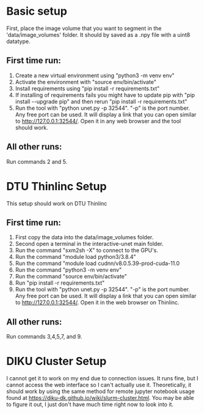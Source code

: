
# Basic setup
First, place the image volume that you want to segment in the 'data/image_volumes' folder. It should by saved as a .npy file with a uint8 datatype.

## First time run:
1. Create a new virtual environment using "python3 -m venv env"
2. Activate the environment with "source env/bin/activate"
3. Install requirements using "pip install -r requirements.txt"
4. If installing of requirements fails you might have to update pip with "pip install --upgrade pip" and then rerun "pip install -r requirements.txt"
5. Run the tool with "python unet.py -p 32544". "-p" is the port number. Any free port can be used. It will display a link that you can open similar to http://127.0.0.1:32544/. Open it in any web browser and the tool should work.

## All other runs:
Run commands 2 and 5.



# DTU Thinlinc Setup
This setup should work on DTU Thinlinc

## First time run:
1. First copy the data into the data/image_volumes folder.
2. Second open a terminal in the interactive-unet main folder.
3. Run the command "sxm2sh -X" to connect to the GPU's.
4. Run the command "module load python3/3.8.4"
5. Run the command "module load cudnn/v8.0.5.39-prod-cuda-11.0
6. Run the command "python3 -m venv env"
7. Run the command "source env/bin/activate"
8. Run "pip install -r requirements.txt"
9. Run the tool with "python unet.py -p 32544". "-p" is the port number. Any free port can be used. It will display a link that you can open similar to http://127.0.0.1:32544/. Open it in the web browser on Thinlinc.

## All other runs:
Run commands 3,4,5,7, and 9.



# DIKU Cluster Setup
I cannot get it to work on my end due to connection issues. It runs fine, but I cannot access the web interface so I can't actually use it. Theoretically, it should work by using the same method for remote jupyter notebook usage found at https://diku-dk.github.io/wiki/slurm-cluster.html. You may be able to figure it out, I just don't have much time right now to look into it.
